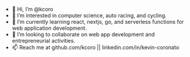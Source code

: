 - 👋 Hi, I’m @kcoro
- 👀 I’m interested in computer science, auto racing, and cycling.
- 🌱 I’m currently learning react, nextjs, go, and serverless functions for web application development.
- 💞️ I’m looking to collaborate on web app development and entrepreneurial activities.
- 📫 Reach me at github.com/kcoro || linkedin.com/in/kevin-coronato

<!---
kcoro/kcoro is a ✨ special ✨ repository because its `README.md` (this file) appears on your GitHub profile.
You can click the Preview link to take a look at your changes.
--->
